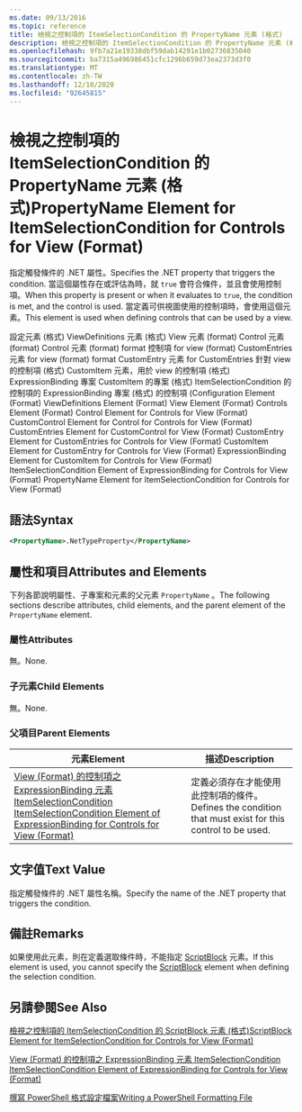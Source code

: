 ```yaml
---
ms.date: 09/13/2016
ms.topic: reference
title: 檢視之控制項的 ItemSelectionCondition 的 PropertyName 元素 (格式)
description: 檢視之控制項的 ItemSelectionCondition 的 PropertyName 元素 (格式)
ms.openlocfilehash: 9fb7a21e19338dbf59dab14291e1b02736835040
ms.sourcegitcommit: ba7315a496986451cfc1296b659d73ea2373d3f0
ms.translationtype: MT
ms.contentlocale: zh-TW
ms.lasthandoff: 12/10/2020
ms.locfileid: "92645815"
---
```

# <a name="propertyname-element-for-itemselectioncondition-for-controls-for-view-format"></a><span data-ttu-id="dfe4b-103">檢視之控制項的 ItemSelectionCondition 的 PropertyName 元素 (格式)</span><span class="sxs-lookup"><span data-stu-id="dfe4b-103">PropertyName Element for ItemSelectionCondition for Controls for View (Format)</span></span>

<span data-ttu-id="dfe4b-104">指定觸發條件的 .NET 屬性。</span><span class="sxs-lookup"><span data-stu-id="dfe4b-104">Specifies the .NET property that triggers the condition.</span></span> <span data-ttu-id="dfe4b-105">當這個屬性存在或評估為時，就 `true` 會符合條件，並且會使用控制項。</span><span class="sxs-lookup"><span data-stu-id="dfe4b-105">When this property is present or when it evaluates to `true`, the condition is met, and the control is used.</span></span> <span data-ttu-id="dfe4b-106">當定義可供視圖使用的控制項時，會使用這個元素。</span><span class="sxs-lookup"><span data-stu-id="dfe4b-106">This element is used when defining controls that can be used by a view.</span></span>

<span data-ttu-id="dfe4b-107">設定元素 (格式) ViewDefinitions 元素 (格式) View 元素 (format) Control 元素 (format) Control 元素 (format) format 控制項 for view (format) CustomEntries 元素 for view (format) format CustomEntry 元素 for CustomEntries 針對 view 的控制項 (格式) CustomItem 元素，用於 view 的控制項 (格式) ExpressionBinding 專案 CustomItem 的專案 (格式) ItemSelectionCondition 的控制項的 ExpressionBinding 專案 (格式) 的控制項 (</span><span class="sxs-lookup"><span data-stu-id="dfe4b-107">Configuration Element (Format) ViewDefinitions Element (Format) View Element (Format) Controls Element (Format) Control Element for Controls for View (Format) CustomControl Element for Control for Controls for View (Format) CustomEntries Element for CustomControl for View (Format) CustomEntry Element for CustomEntries for Controls for View (Format) CustomItem Element for CustomEntry for Controls for View (Format) ExpressionBinding Element for CustomItem for Controls for View (Format) ItemSelectionCondition Element of ExpressionBinding for Controls for View (Format) PropertyName Element for ItemSelectionCondition for Controls for View (Format)</span></span>

## <a name="syntax"></a><span data-ttu-id="dfe4b-108">語法</span><span class="sxs-lookup"><span data-stu-id="dfe4b-108">Syntax</span></span>

```xml
<PropertyName>.NetTypeProperty</PropertyName>
```

## <a name="attributes-and-elements"></a><span data-ttu-id="dfe4b-109">屬性和項目</span><span class="sxs-lookup"><span data-stu-id="dfe4b-109">Attributes and Elements</span></span>

<span data-ttu-id="dfe4b-110">下列各節說明屬性、子專案和元素的父元素 `PropertyName` 。</span><span class="sxs-lookup"><span data-stu-id="dfe4b-110">The following sections describe attributes, child elements, and the parent element of the `PropertyName` element.</span></span>

### <a name="attributes"></a><span data-ttu-id="dfe4b-111">屬性</span><span class="sxs-lookup"><span data-stu-id="dfe4b-111">Attributes</span></span>

<span data-ttu-id="dfe4b-112">無。</span><span class="sxs-lookup"><span data-stu-id="dfe4b-112">None.</span></span>

### <a name="child-elements"></a><span data-ttu-id="dfe4b-113">子元素</span><span class="sxs-lookup"><span data-stu-id="dfe4b-113">Child Elements</span></span>

<span data-ttu-id="dfe4b-114">無。</span><span class="sxs-lookup"><span data-stu-id="dfe4b-114">None.</span></span>

### <a name="parent-elements"></a><span data-ttu-id="dfe4b-115">父項目</span><span class="sxs-lookup"><span data-stu-id="dfe4b-115">Parent Elements</span></span>

|<span data-ttu-id="dfe4b-116">元素</span><span class="sxs-lookup"><span data-stu-id="dfe4b-116">Element</span></span>|<span data-ttu-id="dfe4b-117">描述</span><span class="sxs-lookup"><span data-stu-id="dfe4b-117">Description</span></span>|
|-------------|-----------------|
|[<span data-ttu-id="dfe4b-118">View (Format) 的控制項之 ExpressionBinding 元素 ItemSelectionCondition </span><span class="sxs-lookup"><span data-stu-id="dfe4b-118">ItemSelectionCondition Element of ExpressionBinding for Controls for View (Format)</span></span>](./itemselectioncondition-element-for-expressionbinding-for-controls-for-view-format.md)|<span data-ttu-id="dfe4b-119">定義必須存在才能使用此控制項的條件。</span><span class="sxs-lookup"><span data-stu-id="dfe4b-119">Defines the condition that must exist for this control to be used.</span></span>|

## <a name="text-value"></a><span data-ttu-id="dfe4b-120">文字值</span><span class="sxs-lookup"><span data-stu-id="dfe4b-120">Text Value</span></span>

<span data-ttu-id="dfe4b-121">指定觸發條件的 .NET 屬性名稱。</span><span class="sxs-lookup"><span data-stu-id="dfe4b-121">Specify the name of the .NET property that triggers the condition.</span></span>

## <a name="remarks"></a><span data-ttu-id="dfe4b-122">備註</span><span class="sxs-lookup"><span data-stu-id="dfe4b-122">Remarks</span></span>

<span data-ttu-id="dfe4b-123">如果使用此元素，則在定義選取條件時，不能指定 [ScriptBlock](./scriptblock-element-for-itemselectioncondition-for-controls-for-view-format.md) 元素。</span><span class="sxs-lookup"><span data-stu-id="dfe4b-123">If this element is used, you cannot specify the [ScriptBlock](./scriptblock-element-for-itemselectioncondition-for-controls-for-view-format.md) element when defining the selection condition.</span></span>

## <a name="see-also"></a><span data-ttu-id="dfe4b-124">另請參閱</span><span class="sxs-lookup"><span data-stu-id="dfe4b-124">See Also</span></span>

[<span data-ttu-id="dfe4b-125">檢視之控制項的 ItemSelectionCondition 的 ScriptBlock 元素 (格式)</span><span class="sxs-lookup"><span data-stu-id="dfe4b-125">ScriptBlock Element for ItemSelectionCondition for Controls for View (Format)</span></span>](./scriptblock-element-for-itemselectioncondition-for-controls-for-view-format.md)

[<span data-ttu-id="dfe4b-126">View (Format) 的控制項之 ExpressionBinding 元素 ItemSelectionCondition </span><span class="sxs-lookup"><span data-stu-id="dfe4b-126">ItemSelectionCondition Element of ExpressionBinding for Controls for View (Format)</span></span>](./itemselectioncondition-element-for-expressionbinding-for-controls-for-view-format.md)

[<span data-ttu-id="dfe4b-127">撰寫 PowerShell 格式設定檔案</span><span class="sxs-lookup"><span data-stu-id="dfe4b-127">Writing a PowerShell Formatting File</span></span>](./writing-a-powershell-formatting-file.md)
